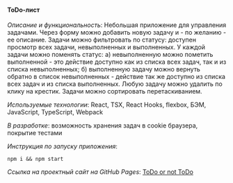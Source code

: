 #### ToDo-лист

*Описание и функциональность*: Небольшая приложение для управления задачами. Через форму можно добавить новую задачу и - по желанию - ее описание. Задачи можно фильтровать по статусу: доступен просмотр всех задачи, невыполненных и выполненных. У каждой задачи можно поменять статус: а) невыполненную можно пометить выполненной - это действие доступно как из списка всех задач, так и из списка невыполненных; б) выполненную задачу можно вернуть обратно в список невыполненных - действие так же доступно из списка всех задач и из списка выполненных. Любую задачу можно удалить по клику на крестик. Задачи можно сортировать перетаскиванием.

*Используемые технологии*: React, TSX, React Hooks, flexbox, БЭМ, JavaScript, TypeScript, Webpack

*В разработке*: возможность хранения задач в cookie браузера, покрытие тестами

*Инструкция по запуску приложения*:

```shell
npm i && npm start
```
*Ссылка на проектный сайт на GitHub Pages*: [ToDo or not ToDo](https://dariarus.github.io/todo-or-not-todo/)

